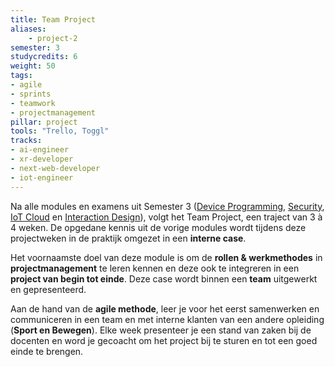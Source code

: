 ```yaml
---
title: Team Project
aliases:
    - project-2
semester: 3
studycredits: 6
weight: 50
tags:
- agile
- sprints
- teamwork
- projectmanagement
pillar: project
tools: "Trello, Toggl"
tracks:
- ai-engineer
- xr-developer
- next-web-developer
- iot-engineer
---
```


Na alle modules en examens uit Semester 3 ([Device Programming](/programma/device-programming), [Security](/programma/security), [IoT Cloud](/programma/iot-cloud) en [Interaction Design](/programma/interaction-design)), volgt het Team Project, een traject van 3 à 4 weken. De opgedane kennis uit de vorige modules wordt tijdens deze projectweken in de praktijk omgezet in een **interne case**.

Het voornaamste doel van deze module is om de **rollen & werkmethodes** in **projectmanagement** te leren kennen en deze ook te integreren in een **project van begin tot einde**. Deze case wordt binnen een **team** uitgewerkt en gepresenteerd.

Aan de hand van de **agile methode**, leer je voor het eerst samenwerken en communiceren in een team en met interne klanten van een andere opleiding (**Sport en Bewegen**). Elke week presenteer je een stand van zaken bij de docenten en word je gecoacht om het project bij te sturen en tot een goed einde te brengen.
